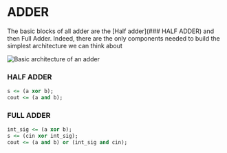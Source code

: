 # ADDER

The basic blocks of all adder are the [Half adder](### HALF ADDER) and then Full Adder. Indeed, there are the only components needed to build the simplest architecture we can think about

![Basic architecture of an adder](http://cdn.differencebetween.net/wp-content/uploads/2018/04/Difference-Between-Half-Adder-and-Full-Adder.jpg)

### HALF ADDER

```vhdl
s <= (a xor b);
cout <= (a and b);
```
### FULL ADDER

```vhdl
int_sig <= (a xor b);
s <= (cin xor int_sig);
cout <= (a and b) or (int_sig and cin);
```

